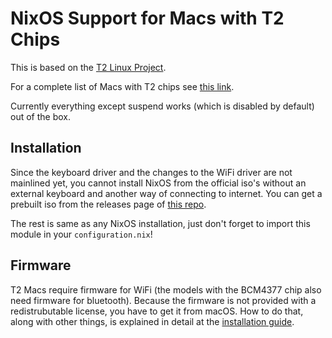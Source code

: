 # NixOS Support for Macs with T2 Chips

This is based on the [T2 Linux Project](https://t2linux.org).

For a complete list of Macs with T2 chips see [this link](https://support.apple.com/en-us/HT208862).

Currently everything except suspend works (which is disabled by default) out of the box.

## Installation
Since the keyboard driver and the changes to the WiFi driver are not mainlined yet, you cannot install NixOS from the official iso's without an external keyboard and another way of connecting to internet. You can get a prebuilt iso from the releases page of [this repo](https://github.com/kekrby/nixos-t2-iso).

The rest is same as any NixOS installation, just don't forget to import this module in your `configuration.nix`!

## Firmware
T2 Macs require firmware for WiFi (the models with the BCM4377 chip also need firmware for bluetooth). Because the firmware is not provided with a redistrubutable license, you have to get it from macOS. How to do that, along with other things, is explained in detail at the [installation guide](https://wiki.t2linux.org/distributions/nixos/installation/).
